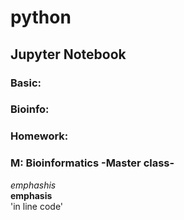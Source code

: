# python
## Jupyter Notebook
### Basic: 
### Bioinfo: 
### Homework:

### M: Bioinformatics -Master class-
*emphashis*  
**emphasis**  
'in line code'  
